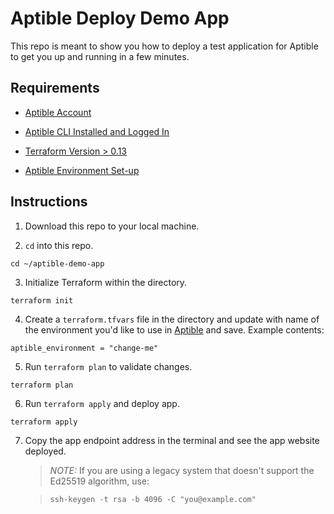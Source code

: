 # Aptible Deploy Demo App

This repo is meant to show you how to deploy a test application for Aptible to get you up and running in a few minutes.

## Requirements

- [Aptible Account](https://aptible.com)

- [Aptible CLI Installed and Logged In](https://deploy-docs.aptible.com/docs/cli)

- [Terraform Version > 0.13](https://learn.hashicorp.com/tutorials/terraform/install-cli)

- [Aptible Environment Set-up](https://deploy-docs.aptible.com/docs/environments)

## Instructions

1. Download this repo to your local machine.

2. `cd` into this repo.

```console
cd ~/aptible-demo-app
```

3. Initialize Terraform within the directory.

```console
terraform init
```

4. Create a `terraform.tfvars` file in the directory and update with name of the environment you'd like to use in [Aptible](https://aptible.com) and save. Example contents:

```hcl
aptible_environment = "change-me"
```

5. Run `terraform plan` to validate changes.

```console
terraform plan
```

6. Run `terraform apply` and deploy app.

```console
terraform apply
```

7. Copy the app endpoint address in the terminal and see the app website deployed.

    > _*NOTE:*_  If you are using a legacy system that doesn't support the Ed25519 algorithm, use:
    
    > ```shell
    > ssh-keygen -t rsa -b 4096 -C "you@example.com"
    > ```